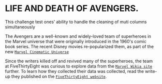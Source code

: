 # LIFE AND DEATH OF AVENGERS.

This challenge test ones' ability to handle the cleaning of muti columns simultaneously

The Avengers are a well-known and widely-loved team of superheroes in the Marvel universe that were originally introduced in 
the 1960's comic book series. The recent Disney movies re-popularized them, as part of the new [`Marvel Cinematic Universe`](https://en.wikipedia.org/wiki/Marvel_Cinematic_Universe)

Since the writers killed off and revived many of the superheroes, the team at FiveThirtyEight was curious to explore data from the 
[`Marvel Wikia site`](https://marvel.fandom.com/wiki/Marvel_Database) further. To learn how they collected their data was collected,
read the write-up they published on the [`FiveThirtyEight website`](https://fivethirtyeight.com/features/avengers-death-comics-age-of-ultron/).
